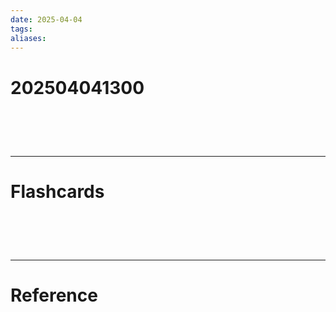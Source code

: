 ```yaml
---
date: 2025-04-04
tags: 
aliases:
---
```

# 202504041300


# ‌
---
# Flashcards


# ‌
---
# Reference
